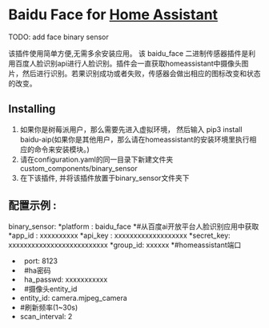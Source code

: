 # Baidu Face for [Home Assistant](https://home-assistant.io)
TODO: add face binary sensor 



该插件使用简单方便,无需多余安装应用。
该 baidu_face 二进制传感器插件是利用百度人脸识别api进行人脸识别。插件会一直获取homeassistant中摄像头图片，然后进行识别。若果识别成功或者失败，传感器会做出相应的图标改变和状态的改变。
    
## Installing
1. 如果你是树莓派用户，那么需要先进入虚拟环境， 然后输入 pip3 install baidu-aip(如果你是其他用户，那么请在homeassistant的安装环境里执行相应的命令来安装模块。)
2. 请在configuration.yaml的同一目录下新建文件夹 custom_components/binary_sensor                              
3. 在下该插件, 并将该插件放置于binary_sensor文件夹下

## 配置示例 :
binary_sensor:
*platform : baidu_face
*#从百度ai开放平台人脸识别应用中获取
*app_id : xxxxxxxxxx
*api_key : xxxxxxxxxxxxxxxxxxx
*secret_key: xxxxxxxxxxxxxxxxxxxxxxxxxx
*group_id: xxxxxx
*#homeassistant端口
*    port: 8123
*    #ha密码
*    ha_passwd: xxxxxxxxxxx
*    #摄像头entity_id
*    entity_id: camera.mjpeg_camera
*    #刷新频率(1~30s)
*    scan_interval: 2
